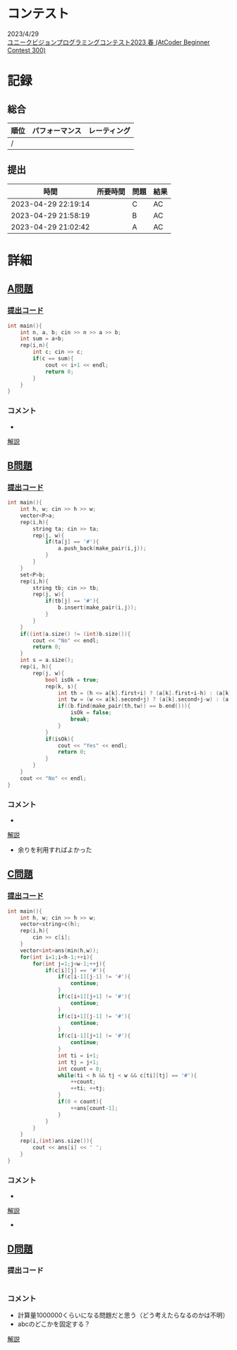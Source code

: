 # コンテスト
2023/4/29<br>
[ユニークビジョンプログラミングコンテスト2023 春 (AtCoder Beginner Contest 300)](https://atcoder.jp/contests/abc300)

# 記録
## 総合
|  順位  |  パフォーマンス  | レーティング |
| ---- | ---- | ---- |
|   /   |  |  |

## 提出
|  時間  |  所要時間  |  問題  | 結果 |
| ---- | ---- | ---- | ---- |
| 2023-04-29 22:19:14 |  | C | AC |
| 2023-04-29 21:58:19 |  | B | AC |
| 2023-04-29 21:02:42 |  | A | AC |


# 詳細
## [A問題](https://atcoder.jp/contests/abc300/tasks/abc300_a)
### [提出コード](https://atcoder.jp/contests/abc300/submissions/41024747)
```c++
int main(){
    int n, a, b; cin >> n >> a >> b;
    int sum = a+b;
    rep(i,n){
        int c; cin >> c;
        if(c == sum){
            cout << i+1 << endl;
            return 0;
        }
    }
}  
```

### コメント

* 

[解説](https://atcoder.jp/contests/abc300/editorial/6272)


## [B問題](https://atcoder.jp/contests/abc300/tasks/abc300_b)
### [提出コード](https://atcoder.jp/contests/abc300/submissions/41042343)
```c++
int main(){
    int h, w; cin >> h >> w;
    vector<P>a;
    rep(i,h){
        string ta; cin >> ta;
        rep(j, w){
            if(ta[j] == '#'){
                a.push_back(make_pair(i,j));
            }
        }
    }
    set<P>b;
    rep(i,h){
        string tb; cin >> tb;
        rep(j, w){
            if(tb[j] == '#'){
                b.insert(make_pair(i,j));
            }
        }
    }
    if((int)a.size() != (int)b.size()){
        cout << "No" << endl;
        return 0;
    }
    int s = a.size();
    rep(i, h){
        rep(j, w){
            bool isOk = true;
            rep(k, s){
                int th = (h <= a[k].first+i) ? (a[k].first+i-h) : (a[k].first+i);
                int tw = (w <= a[k].second+j) ? (a[k].second+j-w) : (a[k].second+j);
                if((b.find(make_pair(th,tw)) == b.end())){
                    isOk = false;
                    break;
                }
            }
            if(isOk){
                cout << "Yes" << endl;
                return 0;
            }
        }  
    }
    cout << "No" << endl;
}  
```

### コメント

* 

[解説](https://atcoder.jp/contests/abc300/editorial/6281)

* 余りを利用すればよかった


## [C問題](https://atcoder.jp/contests/abc300/tasks/abc300_c)
### [提出コード](https://atcoder.jp/contests/abc300/submissions/41046559)

```c++
int main(){
    int h, w; cin >> h >> w;
    vector<string>c(h);
    rep(i,h){
        cin >> c[i];
    }
    vector<int>ans(min(h,w));
    for(int i=1;i<h-1;++i){
        for(int j=1;j<w-1;++j){
            if(c[i][j] == '#'){
                if(c[i-1][j-1] != '#'){
                    continue;
                }
                if(c[i+1][j+1] != '#'){
                    continue;
                }
                if(c[i+1][j-1] != '#'){
                    continue;
                }
                if(c[i-1][j+1] != '#'){
                    continue;
                }
                int ti = i+1;
                int tj = j+1;
                int count = 0;
                while(ti < h && tj < w && c[ti][tj] == '#'){
                    ++count;
                    ++ti; ++tj;
                }
                if(0 < count){
                    ++ans[count-1];
                }
            }
        }
    }
    rep(i,(int)ans.size()){
        cout << ans[i] << ' ';
    }
} 
```

### コメント
* 

[解説](https://atcoder.jp/contests/abc300/editorial/6280)

* 


## [D問題](https://atcoder.jp/contests/abc300/tasks/abc300_d)
### 提出コード

```c++

```

### コメント
* 計算量1000000くらいになる問題だと思う（どう考えたらなるのかは不明）
* abcのどこかを固定する？

[解説](https://atcoder.jp/contests/abc300/editorial/6273)
